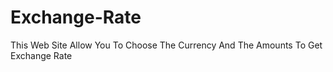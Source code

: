 # Exchange-Rate
This Web Site Allow You To Choose The Currency And The Amounts To Get Exchange Rate
